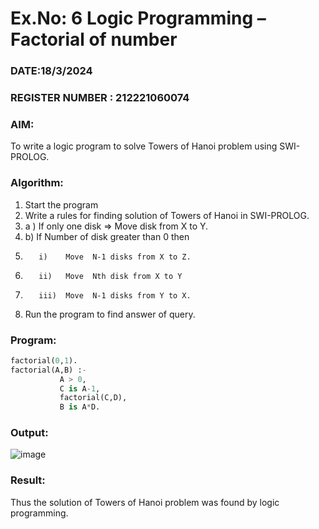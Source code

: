 # Ex.No: 6   Logic Programming – Factorial of number   
### DATE:18/3/2024                                                                            
### REGISTER NUMBER : 212221060074
### AIM: 
To  write  a logic program  to solve Towers of Hanoi problem  using SWI-PROLOG. 
### Algorithm:
1. Start the program
2.  Write a rules for finding solution of Towers of Hanoi in SWI-PROLOG.
3.  a )	If only one disk  => Move disk from X to Y.
4.  b)	If Number of disk greater than 0 then
5.        i)	Move  N-1 disks from X to Z.
6.        ii)	Move  Nth disk from X to Y
7.        iii)	Move  N-1 disks from Y to X.
8. Run the program  to find answer of  query.

### Program:
``` .py
factorial(0,1).
factorial(A,B) :-  
           A > 0, 
           C is A-1,
           factorial(C,D),
           B is A*D.
```

### Output:
![image](https://github.com/GuruSelvam2003/AI_Lab_2023-24/assets/159774358/81ac7fb4-3cc4-49f2-a034-5ae93344790f)



### Result:
Thus the solution of Towers of Hanoi problem was found by logic programming.
